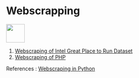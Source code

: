 # Webscrapping
<a href="https://sourcerer.io/tarandeep97"><img src="https://avatars0.githubusercontent.com/u/28994081?v=4" height="50px" width="50px" alt=""/></a><a href="https://sourcerer.io/tarandeep97"><img src="https://img.shields.io/badge/Python-59%20commits-orange.svg" alt=""></a>

1. [Webscraping of Intel Great Place to Run Dataset](https://github.com/Tarandeep97/Webscrapping/blob/master/WebScraping.ipynb)
2. [Webscraping of PHP](https://github.com/Tarandeep97/Webscrapping/blob/master/webscrap_php.py)

References  :   [Webscraping in Python](https://github.com/MorvanZhou/easy-scraping-tutorial)
